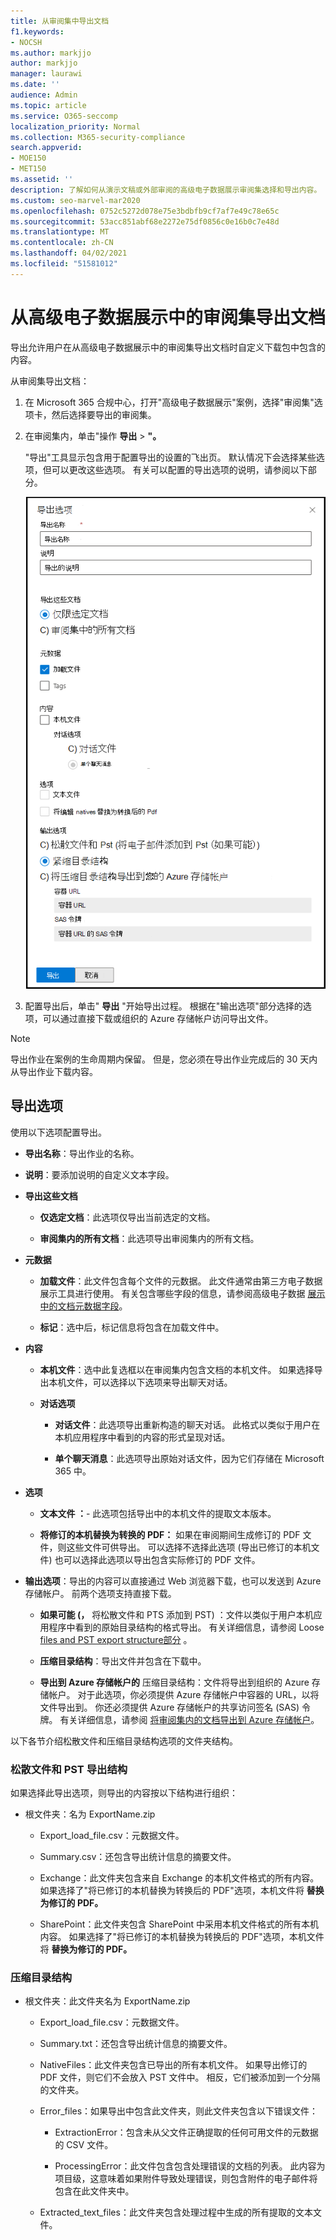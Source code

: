 ```yaml
---
title: 从审阅集中导出文档
f1.keywords:
- NOCSH
ms.author: markjjo
author: markjjo
manager: laurawi
ms.date: ''
audience: Admin
ms.topic: article
ms.service: O365-seccomp
localization_priority: Normal
ms.collection: M365-security-compliance
search.appverid:
- MOE150
- MET150
ms.assetid: ''
description: 了解如何从演示文稿或外部审阅的高级电子数据展示审阅集选择和导出内容。
ms.custom: seo-marvel-mar2020
ms.openlocfilehash: 0752c5272d078e75e3bdbfb9cf7af7e49c78e65c
ms.sourcegitcommit: 53acc851abf68e2272e75df0856c0e16b0c7e48d
ms.translationtype: MT
ms.contentlocale: zh-CN
ms.lasthandoff: 04/02/2021
ms.locfileid: "51581012"
---
```

# <a name="export-documents-from-a-review-set-in-advanced-ediscovery"></a>从高级电子数据展示中的审阅集导出文档

导出允许用户在从高级电子数据展示中的审阅集导出文档时自定义下载包中包含的内容。

从审阅集导出文档：

1. 在 Microsoft 365 合规中心，打开"高级电子数据展示"案例，选择"审阅集"选项卡，然后选择要导出的审阅集。

2. 在审阅集内，单击"操作 **导出**  >  **"。**

   "导出"工具显示包含用于配置导出的设置的飞出页。 默认情况下会选择某些选项，但可以更改这些选项。 有关可以配置的导出选项的说明，请参阅以下部分。

   ![用于从审阅集导出项目的配置选项](../media/bcfc72c7-4a01-4697-9e16-2965b7f04fdb.png)

3. 配置导出后，单击" **导出** "开始导出过程。 根据在"输出选项"部分选择的选项，可以通过直接下载或组织的 Azure 存储帐户访问导出文件。

> [!NOTE]
> 导出作业在案例的生命周期内保留。 但是，您必须在导出作业完成后的 30 天内从导出作业下载内容。

## <a name="export-options"></a>导出选项

使用以下选项配置导出。

- **导出名称**：导出作业的名称。

- **说明**：要添加说明的自定义文本字段。

- **导出这些文档**

  - **仅选定文档**：此选项仅导出当前选定的文档。
  
  - **审阅集内的所有文档**：此选项导出审阅集内的所有文档。

- **元数据**
  
  - **加载文件**：此文件包含每个文件的元数据。 此文件通常由第三方电子数据展示工具进行使用。 有关包含哪些字段的信息，请参阅高级电子数据 [展示中的文档元数据字段](document-metadata-fields-in-Advanced-eDiscovery.md)。
  
  - **标记**：选中后，标记信息将包含在加载文件中。

- **内容**
  
  - **本机文件**：选中此复选框以在审阅集内包含文档的本机文件。 如果选择导出本机文件，可以选择以下选项来导出聊天对话。
  
  - **对话选项**

    - **对话文件**：此选项导出重新构造的聊天对话。 此格式以类似于用户在本机应用程序中看到的内容的形式呈现对话。

    - **单个聊天消息**：此选项导出原始对话文件，因为它们存储在 Microsoft 365 中。

- **选项**

  - **文本文件 ：**- 此选项包括导出中的本机文件的提取文本版本。
  
  - **将修订的本机替换为转换的 PDF：** 如果在审阅期间生成修订的 PDF 文件，则这些文件可供导出。 可以选择不选择此选项 (导出已修订的本机文件) 也可以选择此选项以导出包含实际修订的 PDF 文件。

- **输出选项**：导出的内容可以直接通过 Web 浏览器下载，也可以发送到 Azure 存储帐户。 前两个选项支持直接下载。
  
  - **如果可能 (，** 将松散文件和 PTS 添加到 PST) ：文件以类似于用户本机应用程序中看到的原始目录结构的格式导出。  有关详细信息，请参阅 Loose [files and PST export structure部分](#loose-files-and-pst-export-structure) 。
  
  - **压缩目录结构**：导出文件并包含在下载中。
  
  - **导出到 Azure 存储帐户的** 压缩目录结构：文件将导出到组织的 Azure 存储帐户。 对于此选项，你必须提供 Azure 存储帐户中容器的 URL，以将文件导出到。 你还必须提供 Azure 存储帐户的共享访问签名 (SAS) 令牌。 有关详细信息，请参阅 [将审阅集内的文档导出到 Azure 存储帐户](download-export-jobs.md)。

以下各节介绍松散文件和压缩目录结构选项的文件夹结构。

### <a name="loose-files-and-pst-export-structure"></a>松散文件和 PST 导出结构

如果选择此导出选项，则导出的内容按以下结构进行组织：

- 根文件夹：名为 ExportName.zip
  
  - Export_load_file.csv：元数据文件。
  
  - Summary.csv：还包含导出统计信息的摘要文件。
  
  - Exchange：此文件夹包含来自 Exchange 的本机文件格式的所有内容。 如果选择了"将已修订的本机替换为转换后的 PDF"选项，本机文件将 **替换为修订的 PDF。**
  
  - SharePoint：此文件夹包含 SharePoint 中采用本机文件格式的所有本机内容。 如果选择了"将已修订的本机替换为转换后的 PDF"选项，本机文件将 **替换为修订的 PDF。**

### <a name="condensed-directory-structure"></a>压缩目录结构

- 根文件夹：此文件夹名为 ExportName.zip
  
  - Export_load_file.csv：元数据文件。
  
  - Summary.txt：还包含导出统计信息的摘要文件。
  
  - NativeFiles：此文件夹包含已导出的所有本机文件。 如果导出修订的 PDF 文件，则它们不会放入 PST 文件中。 相反，它们被添加到一个分隔的文件夹。
  
  - Error_files：如果导出中包含此文件夹，则此文件夹包含以下错误文件：

    - ExtractionError：包含未从父文件正确提取的任何可用文件的元数据的 CSV 文件。

    - ProcessingError：此文件包含包含处理错误的文档的列表。 此内容为项目级，这意味着如果附件导致处理错误，则包含附件的电子邮件将包含在此文件夹中。
  
  - Extracted_text_files：此文件夹包含处理过程中生成的所有提取的文本文件。
